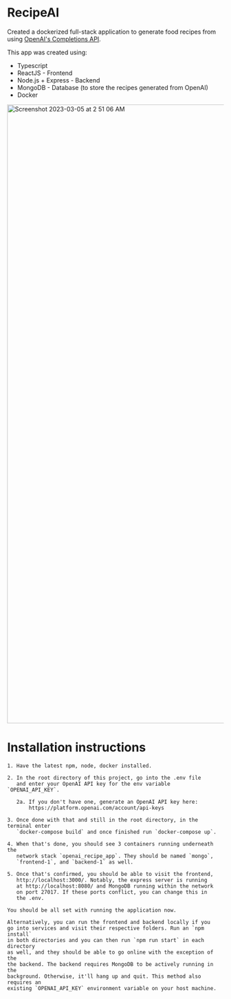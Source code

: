 # RecipeAI

Created a dockerized full-stack application to generate food recipes from using [OpenAI's Completions API](https://platform.openai.com/docs/api-reference/completions).

This app was created using:

* Typescript
* ReactJS - Frontend
* Node.js + Express - Backend
* MongoDB - Database (to store the recipes generated from OpenAI)
* Docker

<img width="1440" alt="Screenshot 2023-03-05 at 2 51 06 AM" src="https://user-images.githubusercontent.com/13345899/222948605-9f6c227e-8980-412e-abb3-eacb0f52626a.png">

# Installation instructions

    1. Have the latest npm, node, docker installed.

    2. In the root directory of this project, go into the .env file
       and enter your OpenAI API key for the env variable `OPENAI_API_KEY`.

       2a. If you don't have one, generate an OpenAI API key here:
           https://platform.openai.com/account/api-keys

    3. Once done with that and still in the root directory, in the terminal enter
       `docker-compose build` and once finished run `docker-compose up`.

    4. When that's done, you should see 3 containers running underneath the
       network stack `openai_recipe_app`. They should be named `mongo`,
       `frontend-1`, and `backend-1` as well.

    5. Once that's confirmed, you should be able to visit the frontend,
       http://localhost:3000/. Notably, the express server is running
       at http://localhost:8080/ and MongoDB running within the network
       on port 27017. If these ports conflict, you can change this in
       the .env.

    You should be all set with running the application now.

    Alternatively, you can run the frontend and backend locally if you
    go into services and visit their respective folders. Run an `npm install`
    in both directories and you can then run `npm run start` in each directory
    as well, and they should be able to go online with the exception of the
    the backend. The backend requires MongoDB to be actively running in the
    background. Otherwise, it'll hang up and quit. This method also requires an
    existing `OPENAI_API_KEY` environment variable on your host machine.
